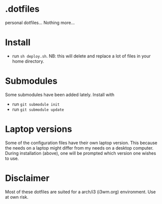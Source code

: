.dotfiles
=========
personal dotfiles... Nothing more...

Install
=======
* run `sh deploy.sh`. NB: this will delete and replace a lot of files in your home directory.

Submodules
==========
Some submodules have been added lately. Install with
* run `git submodule init`
* run `git submodule update`

Laptop versions
===============
Some of the configuration files have their own laptop version. This because the needs on a laptop might differ from my needs on a desktop computer. During installation (above), one will be prompted which version one wishes to use.

Disclaimer
==========
Most of these dotfiles are suited for a arch/i3 (i3wm.org) environment. Use at own risk.
